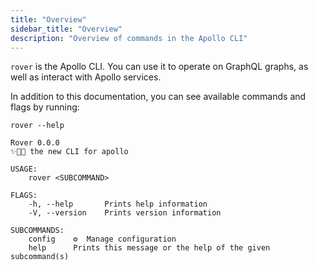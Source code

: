 ```yaml
---
title: "Overview"
sidebar_title: "Overview"
description: "Overview of commands in the Apollo CLI"
---
```



`rover` is the Apollo CLI. You can use it to operate on GraphQL graphs, as
well as interact with Apollo services.

In addition to this documentation, you can see available commands and flags
by running:

```
rover --help
```

```
Rover 0.0.0
✨🤖🐶 the new CLI for apollo

USAGE:
    rover <SUBCOMMAND>

FLAGS:
    -h, --help       Prints help information
    -V, --version    Prints version information

SUBCOMMANDS:
    config    ⚙️  Manage configuration
    help      Prints this message or the help of the given subcommand(s)
```
